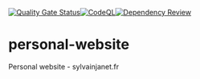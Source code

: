 [![Quality Gate Status](https://sonarcloud.io/api/project_badges/measure?project=SylvainJanet_personal-website&metric=alert_status)](https://sonarcloud.io/summary/new_code?id=SylvainJanet_personal-website?branch=main?branch=dev?event=push?event=pull_request)[![CodeQL](https://github.com/SylvainJanet/personal-website/actions/workflows/codeql.yml/badge.svg?branch=main&event=push)](https://github.com/SylvainJanet/personal-website/actions/workflows/codeql.yml)[![Dependency Review](https://github.com/SylvainJanet/personal-website/actions/workflows/dependency-review.yml/badge.svg?branch=main)](https://github.com/SylvainJanet/personal-website/actions/workflows/dependency-review.yml)
# personal-website
Personal website - sylvainjanet.fr
